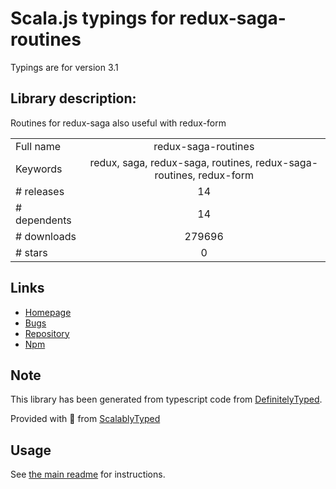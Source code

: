 
# Scala.js typings for redux-saga-routines

Typings are for version 3.1

## Library description:
Routines for redux-saga also useful with redux-form

|                    |                 |
| ------------------ | :-------------: |
| Full name          | redux-saga-routines |
| Keywords           | redux, saga, redux-saga, routines, redux-saga-routines, redux-form |
| # releases         | 14 |
| # dependents       | 14 |
| # downloads        | 279696 |
| # stars            | 0 |

## Links
- [Homepage](https://github.com/afitiskin/redux-saga-routines#readme)
- [Bugs](https://github.com/afitiskin/redux-saga-routines/issues)
- [Repository](https://github.com/afitiskin/redux-saga-routines)
- [Npm](https://www.npmjs.com/package/redux-saga-routines)
    


## Note
This library has been generated from typescript code from [DefinitelyTyped](https://definitelytyped.org).

Provided with :purple_heart: from [ScalablyTyped](https://github.com/oyvindberg/ScalablyTyped)

## Usage
See [the main readme](../../readme.md) for instructions.


